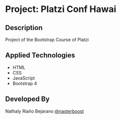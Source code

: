 # Project: Platzi Conf Hawai

## Description
Project of the Bootstrap Course of Platzi

## Applied Technologies
- HTML
- CSS
- JavaScript
- Bootstrap 4

## Developed By
Nathaly Riaño Bejarano [@nasterboost](https://twitter.com/nasterboost)

